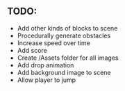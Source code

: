 ## TODO: 
- Add other kinds of blocks to scene 
- Procedurally generate obstacles 
- Increase speed over time
- Add score
- Create /Assets folder for all images
- Add drop animation
- Add background image to scene
- Allow player to jump
